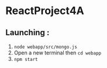 # **ReactProject4A**

## Launching : 

1. `node webapp/src/mongo.js`
2. Open a new terminal then `cd webapp` 
3. `npm start`


